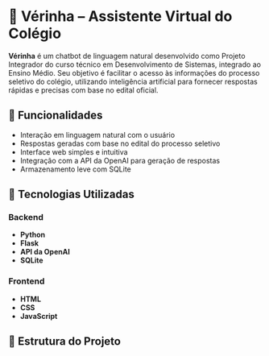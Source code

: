 # 🤖 Vérinha – Assistente Virtual do Colégio

**Vérinha** é um chatbot de linguagem natural desenvolvido como Projeto Integrador do curso técnico em Desenvolvimento de Sistemas, integrado ao Ensino Médio. Seu objetivo é facilitar o acesso às informações do processo seletivo do colégio, utilizando inteligência artificial para fornecer respostas rápidas e precisas com base no edital oficial.

## 🚀 Funcionalidades

- Interação em linguagem natural com o usuário  
- Respostas geradas com base no edital do processo seletivo  
- Interface web simples e intuitiva  
- Integração com a API da OpenAI para geração de respostas  
- Armazenamento leve com SQLite  

## 🧠 Tecnologias Utilizadas

### Backend
- **Python**  
- **Flask**  
- **API da OpenAI**  
- **SQLite**

### Frontend
- **HTML**  
- **CSS**  
- **JavaScript**

## 📁 Estrutura do Projeto

